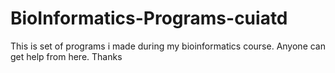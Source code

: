 # BioInformatics-Programs-cuiatd
This is set of programs i made during my bioinformatics course. Anyone can get help from here. Thanks
